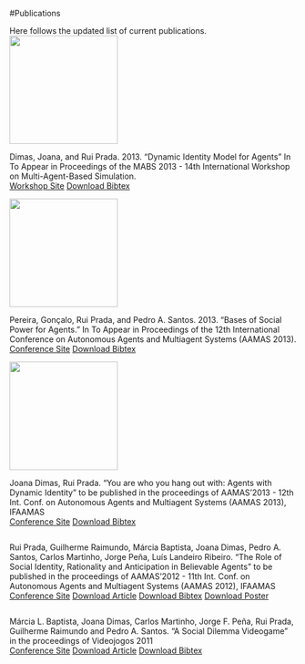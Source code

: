 #Publications
<p></p>
Here follows the updated list of current publications. 

<span class="logo">
  <img src="images/aamas2013.png" width="190" alt="" />
</span>

Dimas, Joana, and Rui Prada. 2013. “Dynamic Identity Model for Agents” In To Appear in Proceedings of the MABS 2013 - 14th International Workshop on Multi-Agent-Based Simulation.<br/>
<a href="https://sites.google.com/site/mabsworkshop/">Workshop Site</a>
<a href="/documents/refarticlemabs2013.rtf">Download Bibtex</a>

<span class="logo">
  <img src="images/aamas2013.png" width="190" alt="" />
</span>

Pereira, Gonçalo, Rui Prada, and Pedro A. Santos. 2013.
“Bases of Social Power for Agents.” In To Appear in Proceedings of the 12th International Conference on Autonomous Agents and Multiagent Systems (AAMAS 2013).
<br/><a href="http://aamas2013.cs.umn.edu/">Conference Site</a>
<a href="/documents/refarticleaamas2013b.rtf">Download Bibtex</a>


<span class="logo">
  <img src="images/aamas2013.png" width="190" alt="" />
</span>

Joana Dimas, Rui Prada. “You are who you hang out with: Agents with Dynamic Identity”
to be published in the proceedings of AAMAS’2013 - 12th Int. Conf. on
Autonomous Agents and Multiagent Systems (AAMAS 2013), IFAAMAS
<br/><a href="http://aamas2013.cs.umn.edu/">Conference Site</a>
<a href="/documents/refarticleaamas2013.rtf">Download Bibtex</a>


<span class="logo">
  <img src="images/aamas2012.png" alt="" />
</span>

Rui Prada, Guilherme Raimundo, Márcia Baptista, Joana Dimas, Pedro A.
Santos, Carlos Martinho, Jorge Peña, Luís Landeiro Ribeiro. “The Role
of Social Identity, Rationality and Anticipation in Believable Agents”
to be published in the proceedings of AAMAS’2012 - 11th Int. Conf. on
Autonomous Agents and Multiagent Systems (AAMAS 2012), IFAAMAS
<br/><a href="http://aamas2012.webs.upv.es/">Conference Site</a>
<a href="/documents/articleaamas2012.pdf">Download Article</a>
<a href="/documents/refarticleaamas2012.rtf">Download Bibtex</a>
<a href="/documents/AMMASposter.png">Download Poster</a>

<span class="logo">
  <img src="images/vj2011.png" alt="" />
</span>

Márcia L. Baptista, Joana Dimas, Carlos Martinho, Jorge F. Peña, Rui
Prada, Guilherme Raimundo and Pedro A. Santos. “A Social Dilemma Videogame” in the proceedings of Videojogos
2011<br/><a href="http://www.dcc.fc.up.pt/~videojogos2011/">Conference Site</a>
<a href="/documents/ArtigoVJ2011.pdf">Download Article</a>
<a href="/documents/refarticlevj2011.rtf">Download Bibtex</a>

